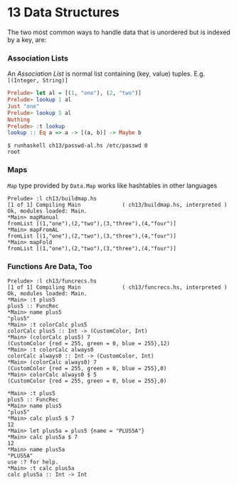 # 13 Data Structures

The two most common ways to handle data that is unordered but is indexed by a key, are:


### Association Lists


An *Association List* is normal list containing (key, value) tuples. E.g. `[(Integer, String)]`

```hs
Prelude> let al = [(1, "one"), (2, "two")]
Prelude> lookup 1 al
Just "one"
Prelude> lookup 5 al
Nothing
Prelude> :t lookup
lookup :: Eq a => a -> [(a, b)] -> Maybe b
```

```
$ runhaskell ch13/passwd-al.hs /etc/passwd 0
root
```

### Maps

*`Map`* type provided by `Data.Map` works like hashtables in other languages

```
Prelude> :l ch13/buildmap.hs
[1 of 1] Compiling Main             ( ch13/buildmap.hs, interpreted )
Ok, modules loaded: Main.
*Main> mapManual
fromList [(1,"one"),(2,"two"),(3,"three"),(4,"four")]
*Main> mapFromAL
fromList [(1,"one"),(2,"two"),(3,"three"),(4,"four")]
*Main> mapFold
fromList [(1,"one"),(2,"two"),(3,"three"),(4,"four")]
```

### Functions Are Data, Too

```
Prelude> :l ch13/funcrecs.hs
[1 of 1] Compiling Main             ( ch13/funcrecs.hs, interpreted )
Ok, modules loaded: Main.
*Main> :t plus5
plus5 :: FuncRec
*Main> name plus5
"plus5"
*Main> :t colorCalc plus5
colorCalc plus5 :: Int -> (CustomColor, Int)
*Main> (colorCalc plus5) 7
(CustomColor {red = 255, green = 0, blue = 255},12)
*Main> :t colorCalc always0
colorCalc always0 :: Int -> (CustomColor, Int)
*Main> (colorCalc always0) 7
(CustomColor {red = 255, green = 0, blue = 255},0)
*Main> colorCalc always0 $ 5
(CustomColor {red = 255, green = 0, blue = 255},0)
```
```
*Main> :t plus5
plus5 :: FuncRec
*Main> name plus5
"plus5"
*Main> calc plus5 $ 7
12
*Main> let plus5a = plus5 {name = "PLUS5A"}
*Main> calc plus5a $ 7
12
*Main> name plus5a
"PLUS5A"
use :? for help.
*Main> :t calc plus5a
calc plus5a :: Int -> Int
```
